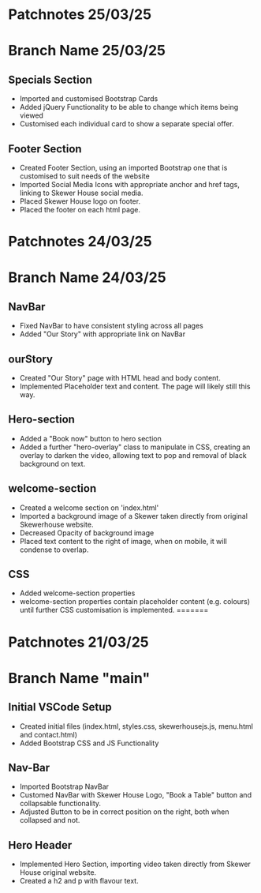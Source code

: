 # Patchnotes 25/03/25
# Branch Name 25/03/25
## Specials Section
- Imported and customised Bootstrap Cards
- Added jQuery Functionality to be able to change which items being viewed
- Customised each individual card to show a separate special offer.

## Footer Section
- Created Footer Section, using an imported Bootstrap one that is customised to suit needs of the website
- Imported Social Media Icons with appropriate anchor and href tags, linking to Skewer House social media.
- Placed Skewer House logo on footer.
- Placed the footer on each html page.

# Patchnotes 24/03/25
# Branch Name 24/03/25
## NavBar
- Fixed NavBar to have consistent styling across all pages
- Added "Our Story" with appropriate link on NavBar

## ourStory
- Created "Our Story" page with HTML head and body content.
- Implemented Placeholder text and content. The page will likely still this way.

## Hero-section
- Added a "Book now" button to hero section
- Added a further "hero-overlay" class to manipulate in CSS, creating an overlay to darken the video, allowing text to pop and removal of black background on text.

## welcome-section
- Created a welcome section on 'index.html'
- Imported a background image of a Skewer taken directly from original Skewerhouse website.
- Decreased Opacity of background image
- Placed text content to the right of image, when on mobile, it will condense to overlap.

## CSS 
- Added welcome-section properties
- welcome-section properties contain placeholder content (e.g. colours) until further CSS customisation is implemented.
=======
# Patchnotes 21/03/25
# Branch Name "main"
## Initial VSCode Setup
- Created initial files (index.html, styles.css, skewerhousejs.js, menu.html and contact.html) 
- Added Bootstrap CSS and JS Functionality
## Nav-Bar
- Imported Bootstrap NavBar
- Customed NavBar with Skewer House Logo, "Book a Table" button and collapsable functionality.
- Adjusted Button to be in correct position on the right, both when collapsed and not.

## Hero Header
- Implemented Hero Section, importing video taken directly from Skewer House original website.
- Created a h2 and p with flavour text.


